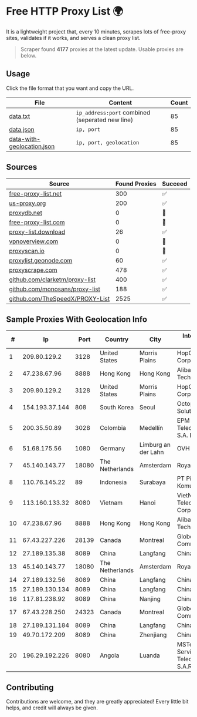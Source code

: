 
# Free HTTP Proxy List 🌍

It is a lightweight project that, every 10 minutes, scrapes lots of free-proxy sites, validates if it works, and serves a clean proxy list.


> Scraper found **4177** proxies at the latest update. Usable proxies are below.

## Usage

Click the file format that you want and copy the URL.


|File|Content|Count|
|----|-------|-----|
|[data.txt](https://raw.githubusercontent.com/themiralay/Proxy-List-World/master/data.txt)|`ip_address:port` combined (seperated new line)|85|
|[data.json](https://raw.githubusercontent.com/themiralay/Proxy-List-World/master/data.json)|`ip, port`|85|
|[data-with-geolocation.json](https://raw.githubusercontent.com/themiralay/Proxy-List-World/master/data-with-geolocation.json)|`ip, port, geolocation`|85|

## Sources

|Source|Found Proxies|Succeed|
|------|-------------|-------|
|[free-proxy-list.net](https://free-proxy-list.net)|300|✅|
|[us-proxy.org](https://www.us-proxy.org)|200|✅|
|[proxydb.net](http://proxydb.net)|0|🚫|
|[free-proxy-list.com](https://free-proxy-list.com/?page=&port=&type%5B%5D=http&type%5B%5D=https&up_time=0&search=Search)|0|🚫|
|[proxy-list.download](https://www.proxy-list.download/HTTP)|26|✅|
|[vpnoverview.com](https://vpnoverview.com/privacy/anonymous-browsing/free-proxy-servers)|0|🚫|
|[proxyscan.io](https://www.proxyscan.io)|0|🚫|
|[proxylist.geonode.com](https://proxylist.geonode.com/api/proxy-list?limit=300&page=1&sort_by=lastChecked&sort_type=desc&protocols=http,https)|60|✅|
|[proxyscrape.com](https://api.proxyscrape.com/v2/?request=displayproxies&protocol=http&timeout=10000&country=all&ssl=all&anonymity=all)|478|✅|
|[github.com/clarketm/proxy-list](https://raw.githubusercontent.com/clarketm/proxy-list/master/proxy-list-raw.txt)|400|✅|
|[github.com/monosans/proxy-list](https://raw.githubusercontent.com/monosans/proxy-list/main/proxies/http.txt)|188|✅|
|[github.com/TheSpeedX/PROXY-List](https://raw.githubusercontent.com/TheSpeedX/PROXY-List/master/http.txt)|2525|✅|


## Sample Proxies With Geolocation Info

|#|Ip|Port|Country|City|Internet Service Provider|
|-|--|----|-------|----|-------------------------|
|1|209.80.129.2|3128|United States|Morris Plains|HopOne Internet Corporation|
|2|47.238.67.96|8888|Hong Kong|Hong Kong|Alibaba (US) Technology Co., Ltd.|
|3|209.80.129.2|3128|United States|Morris Plains|HopOne Internet Corporation|
|4|154.193.37.144|808|South Korea|Seoul|Octopus Web Solution Inc|
|5|200.35.50.89|3028|Colombia|Medellín|EPM Telecomunicaciones S.A. E.S.P.|
|6|51.68.175.56|1080|Germany|Limburg an der Lahn|OVH SAS|
|7|45.140.143.77|18080|The Netherlands|Amsterdam|RoyaleHosting BV|
|8|110.76.145.22|89|Indonesia|Surabaya|PT Pika Media Komunika|
|9|113.160.133.32|8080|Vietnam|Hanoi|VietNam Post and Telecom Corporation|
|10|47.238.67.96|8888|Hong Kong|Hong Kong|Alibaba (US) Technology Co., Ltd.|
|11|67.43.227.226|28139|Canada|Montreal|GloboTech Communications|
|12|27.189.135.38|8089|China|Langfang|Chinanet|
|13|45.140.143.77|18080|The Netherlands|Amsterdam|RoyaleHosting BV|
|14|27.189.132.56|8089|China|Langfang|Chinanet|
|15|27.189.130.134|8089|China|Langfang|Chinanet|
|16|117.81.238.92|8089|China|Nanjing|China Telecom|
|17|67.43.228.250|24323|Canada|Montreal|GloboTech Communications|
|18|27.189.131.184|8089|China|Langfang|Chinanet|
|19|49.70.172.209|8089|China|Zhenjiang|Chinanet|
|20|196.29.192.226|8080|Angola|Luanda|MSTelcom-Mercury Servicos de Telecomunicacoes, S.A.R.L|



## Contributing

Contributions are welcome, and they are greatly appreciated! Every
little bit helps, and credit will always be given.

